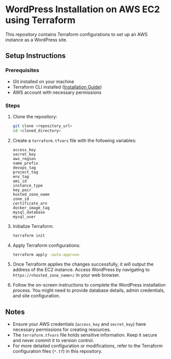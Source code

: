 # WordPress Installation on AWS EC2 using Terraform

This repository contains Terraform configurations to set up an AWS instance as a WordPress site.

## Setup Instructions

### Prerequisites

- Git installed on your machine
- Terraform CLI installed ([Installation Guide](https://learn.hashicorp.com/tutorials/terraform/install-cli))
- AWS account with necessary permissions

### Steps

1. Clone the repository:

   ```bash
   git clone <repository_url>
   cd <cloned_directory>
   ```

2. Create a `terraform.tfvars` file with the following variables:

   ```hcl
   access_key
   secret_key
   aws_region
   name_prefix
   devops_tag
   project_tag
   env_tag
   ami_id
   instance_type
   key_pair
   hosted_zone_name
   zone_id
   certificate_arn
   docker_image_tag
   mysql_database
   mysql_user
   ```

3. Initialize Terraform:

   ```bash
   terraform init
   ```

4. Apply Terraform configurations:

   ```bash
   terraform apply -auto-approve
   ```

5. Once Terraform applies the changes successfully, it will output the address of the EC2 instance. Access WordPress by navigating to `https://<hosted_zone_name>/` in your web browser.

6. Follow the on-screen instructions to complete the WordPress installation process. You might need to provide database details, admin credentials, and site configuration.

## Notes

- Ensure your AWS credentials (`access_key` and `secret_key`) have necessary permissions for creating resources.
- The `terraform.tfvars` file holds sensitive information. Keep it secure and never commit it to version control.
- For more detailed configuration or modifications, refer to the Terraform configuration files (`*.tf`) in this repository.
